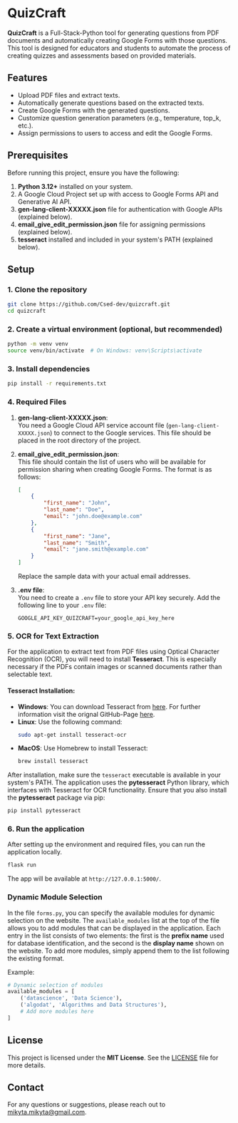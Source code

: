 # QuizCraft

**QuizCraft** is a Full-Stack-Python tool for generating questions from PDF documents and automatically creating Google Forms with those questions. This tool is designed for educators and students to automate the process of creating quizzes and assessments based on provided materials.

## Features

- Upload PDF files and extract texts.
- Automatically generate questions based on the extracted texts.
- Create Google Forms with the generated questions.
- Customize question generation parameters (e.g., temperature, top_k, etc.).
- Assign permissions to users to access and edit the Google Forms.

## Prerequisites

Before running this project, ensure you have the following:

1. **Python 3.12+** installed on your system.
2. A Google Cloud Project set up with access to Google Forms API and Generative AI API.
3. **gen-lang-client-XXXXX.json** file for authentication with Google APIs (explained below).
4. **email_give_edit_permission.json** file for assigning permissions (explained below).
5. **tesseract** installed and included in your system's PATH (explained below).

## Setup

### 1. Clone the repository

```bash
git clone https://github.com/Csed-dev/quizcraft.git
cd quizcraft
```

### 2. Create a virtual environment (optional, but recommended)

```bash
python -m venv venv
source venv/bin/activate  # On Windows: venv\Scripts\activate
```

### 3. Install dependencies

```bash
pip install -r requirements.txt
```

### 4. Required Files

1. **gen-lang-client-XXXXX.json**:  
   You need a Google Cloud API service account file (`gen-lang-client-XXXXX.json`) to connect to the Google services. This file should be placed in the root directory of the project.

2. **email_give_edit_permission.json**:  
   This file should contain the list of users who will be available for permission sharing when creating Google Forms. The format is as follows:

   ```json
   [
       {
           "first_name": "John",
           "last_name": "Doe",
           "email": "john.doe@example.com"
       },
       {
           "first_name": "Jane",
           "last_name": "Smith",
           "email": "jane.smith@example.com"
       }
   ]
   ```

   Replace the sample data with your actual email addresses.

3. **.env file**:  
   You need to create a `.env` file to store your API key securely. Add the following line to your `.env` file:

   ```
   GOOGLE_API_KEY_QUIZCRAFT=your_google_api_key_here
   ```

### 5. OCR for Text Extraction

For the application to extract text from PDF files using Optical Character Recognition (OCR), you will need to install **Tesseract**. This is especially necessary if the PDFs contain images or scanned documents rather than selectable text.

#### Tesseract Installation:
- **Windows**: You can download Tesseract from [here](https://sourceforge.net/projects/tesseract-ocr-alt/files/).
   For further information visit the orignal GitHub-Page [here](https://github.com/tesseract-ocr/tessdoc/blob/main/README.md).
- **Linux**: Use the following command:
  ```bash
  sudo apt-get install tesseract-ocr
  ```
- **MacOS**: Use Homebrew to install Tesseract:
  ```bash
  brew install tesseract
  ```

After installation, make sure the `tesseract` executable is available in your system's PATH. The application uses the **pytesseract** Python library, which interfaces with Tesseract for OCR functionality. Ensure that you also install the **pytesseract** package via pip:
```bash
pip install pytesseract
```

### 6. Run the application

After setting up the environment and required files, you can run the application locally.

```bash
flask run
```

The app will be available at `http://127.0.0.1:5000/`.


### Dynamic Module Selection

In the file `forms.py`, you can specify the available modules for dynamic selection on the website. The `available_modules` list at the top of the file allows you to add modules that can be displayed in the application. Each entry in the list consists of two elements: the first is the **prefix name** used for database identification, and the second is the **display name** shown on the website. To add more modules, simply append them to the list following the existing format.

Example:
```python
# Dynamic selection of modules
available_modules = [
    ('datascience', 'Data Science'),
    ('algodat', 'Algorithms and Data Structures'),
    # Add more modules here
]
```


## License

This project is licensed under the **MIT License**. See the [LICENSE](LICENSE) file for more details.

## Contact
For any questions or suggestions, please reach out to mikyta.mikyta@gmail.com.
